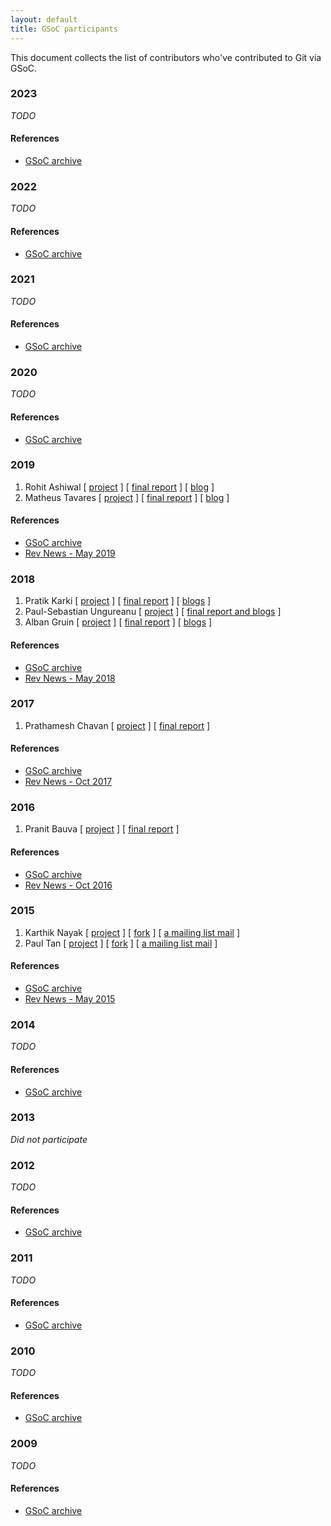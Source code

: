 ```yaml
---
layout: default
title: GSoC participants
---
```


This document collects the list of contributors who've contributed
to Git via GSoC.

<!-- [ [project]() ] [ [final report]() ] [ [blog]() ] -->

### 2023

*TODO*

#### References

- [GSoC archive](https://summerofcode.withgoogle.com/archive/2023/organizations/git)

### 2022

*TODO*

#### References

- [GSoC archive](https://summerofcode.withgoogle.com/archive/2022/organizations/git)

### 2021

*TODO*

#### References

- [GSoC archive](https://summerofcode.withgoogle.com/archive/2021/organizations/6398200235163648)

### 2020

*TODO*

#### References

- [GSoC archive](https://summerofcode.withgoogle.com/archive/2020/organizations/5445576591671296)

### 2019

1. Rohit Ashiwal [ [project](https://summerofcode.withgoogle.com/archive/2019/projects/5390155215536128) ] [ [final report](https://web.archive.org/web/20210727190950/https://rashiwal.me/2019/final-report/) ] [ [blog](https://web.archive.org/web/20210515085551/https://rashiwal.me/) ]
2. Matheus Tavares [ [project](https://summerofcode.withgoogle.com/archive/2019/projects/4787791739748352) ] [ [final report](https://matheustavares.gitlab.io/posts/gsoc-final-report) ] [ [blog](https://matheustavares.gitlab.io/tags/git/) ]

#### References

- [GSoC archive](https://summerofcode.withgoogle.com/archive/2019/organizations/6548634445807616)
- [Rev News - May 2019](https://git.github.io/rev_news/2019/05/22/edition-51/)


### 2018

1. Pratik Karki [ [project](https://summerofcode.withgoogle.com/archive/2018/projects/5389615745728512) ] [ [final report](https://github.com/prertik/GSoC2018?tab=readme-ov-file) ] [ [blogs](https://prertik.github.io/categories/git/) ]
2. Paul-Sebastian Ungureanu [ [project](https://summerofcode.withgoogle.com/archive/2018/projects/6700324135895040) ] [ [final report and blogs](https://github.com/ungps/gsoc2018?tab=readme-ov-file) ]
3. Alban Gruin [ [project](https://summerofcode.withgoogle.com/archive/2018/projects/6165469845258240) ] [ [final report](https://github.com/agrn/gsoc2018?tab=readme-ov-file) ] [ [blogs](https://blog.pa1ch.fr/category/gsoc-2018.html) ]

#### References

- [GSoC archive](https://summerofcode.withgoogle.com/archive/2018/organizations/4840889583140864)
- [Rev News - May 2018](https://git.github.io/rev_news/2018/05/16/edition-39/)

### 2017

1. Prathamesh Chavan [ [project](https://summerofcode.withgoogle.com/archive/2017/projects/5434523185577984) ] [ [final report](https://docs.google.com/document/d/1RmUvJBf4x8TI71Fltg8xWP-s7zkhz3bGPyEJMgRx91Y/edit#heading=h.5r7i4cugqwi3) ]

#### References

- [GSoC archive](https://summerofcode.withgoogle.com/archive/2017/organizations/5061577619275776)
- [Rev News - Oct 2017](https://git.github.io/rev_news/2017/10/11/edition-32/)

### 2016

1. Pranit Bauva [ [project](https://summerofcode.withgoogle.com/archive/2016/projects/5595001820020736) ] [ [final report](https://docs.google.com/document/d/1Uir0a8cRYlWANuzoU4iTDtEvPukvtTJcC_dB3KJUgqM/edit#heading=h.mipx2w79za4f) ]

#### References

- [GSoC archive](https://summerofcode.withgoogle.com/archive/2016/organizations/5532648021688320#projects-list)
- [Rev News - Oct 2016](https://git.github.io/rev_news/2016/09/14/edition-19/)

### 2015

1. Karthik Nayak [ [project](https://www.google-melange.com/archive/gsoc/2015/orgs/git/projects/karthiknayak94.html) ] [ [fork](https://github.com/KarthikNayak/git) ] [ [a mailing list mail](https://public-inbox.org/git/553F7A50.1080907@gmail.com/) ] 
2. Paul Tan [ [project](https://www.google-melange.com/archive/gsoc/2015/orgs/git/projects/pyokagan.html) ] [ [fork](https://github.com/pyokagan/git) ] [ [a mailing list mail](https://public-inbox.org/git/CACRoPnQ5_r-26J4gBHc27KZt3X9KAU7eFkA3vz_GE6_dP-Uyug@mail.gmail.com/) ] 

#### References

- [GSoC archive](https://www.google-melange.com/archive/gsoc/2015/orgs/git)
- [Rev News - May 2015](https://git.github.io/rev_news/2015/05/13/edition-3/#other-news)

### 2014

*TODO*

#### References

- [GSoC archive](https://www.google-melange.com/archive/gsoc/2014/orgs/git)

### 2013

*Did not participate*

### 2012

*TODO*

#### References

- [GSoC archive](https://www.google-melange.com/archive/gsoc/2012/orgs/git)

### 2011

*TODO*

#### References

- [GSoC archive](https://www.google-melange.com/archive/gsoc/2011/orgs/git)

### 2010

*TODO*

#### References

- [GSoC archive](https://www.google-melange.com/archive/gsoc/2010/orgs/git)

### 2009

*TODO*

#### References

- [GSoC archive](https://www.google-melange.com/archive/gsoc/2009/orgs/git)
